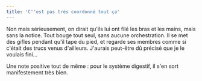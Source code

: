 ```yaml
---
title: 'C''est pas très coordonné tout ça'
---
```


Non mais sérieusement, on dirait qu'ils lui ont filé les bras et les mains, mais sans la notice. Tout bouge tout seul, sans aucune orchestration. Il se met des gifles pendant qu'il tape du pied, et regarde ses membres comme si c'était des trucs venus d'ailleurs. J'aurais peut-être dû précisé que je le voulais fini...

Une note positive tout de même : pour le système digestif, il s'en sort manifestement très bien.
